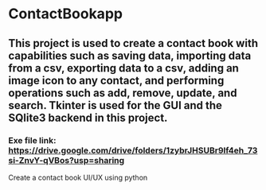 # ContactBookapp
## This project is used to create a contact book with capabilities such as saving data, importing data from a csv, exporting data to a csv, adding an image icon to any contact, and performing operations such as add, remove, update, and search. Tkinter is used for the GUI and the SQlite3 backend in this project.
### Exe file link: https://drive.google.com/drive/folders/1zybrJHSUBr9lf4eh_73si-ZnvY-qVBos?usp=sharing
Create a contact book UI/UX using python
